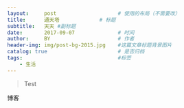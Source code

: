 ```yaml
---
layout:     post   				    # 使用的布局（不需要改）
title:      通天塔				# 标题 
subtitle:   天天 #副标题
date:       2017-09-07 				# 时间
author:     BY 						# 作者
header-img: img/post-bg-2015.jpg 	#这篇文章标题背景图片
catalog: true 						# 是否归档
tags:								#标签
    - 生活
---
```


> Test

博客
